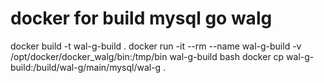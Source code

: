 # docker for build mysql go walg

docker build -t wal-g-build .
docker run -it --rm --name wal-g-build   -v /opt/docker/docker_walg/bin:/tmp/bin     wal-g-build  bash
docker cp wal-g-build:/build/wal-g/main/mysql/wal-g .